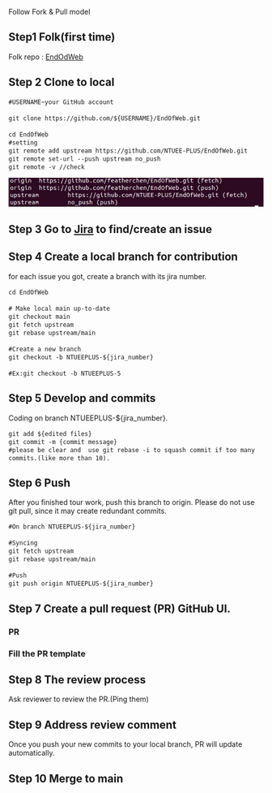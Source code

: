 Follow Fork & Pull model

## Step1 Folk(first time)

Folk repo : [EndOdWeb](https://github.com/NTUEE-PLUS/EndOfWeb.git)

## Step 2 Clone to local

```
#USERNAME~your GitHub account

git clone https://github.com/${USERNAME}/EndOfWeb.git

cd EndOfWeb
#setting
git remote add upstream https://github.com/NTUEE-PLUS/EndOfWeb.git
git remote set-url --push upstream no_push
git remote -v //check
```
![image](screenshot/remote-v.png)
## Step 3 Go to [Jira](https://ntueeplus.atlassian.net/jira/software/c/projects/NTUEEPLUS/issues/) to find/create an issue

## Step 4 Create a local branch for contribution

for each issue you got, create a branch with its jira number.

```
cd EndOfWeb

# Make local main up-to-date
git checkout main
git fetch upstream
git rebase upstream/main

#Create a new branch
git checkout -b NTUEEPLUS-${jira_number}

#Ex:git checkout -b NTUEEPLUS-5
```

## Step 5 Develop and commits

Coding on branch NTUEEPLUS-${jira_number}.

```
git add ${edited files}
git commit -m {commit message}
#please be clear and  use git rebase -i to squash commit if too many commits.(like more than 10).
```

## Step 6 Push

After you finished tour work, push this branch to origin.
Please do not use git pull, since it may create redundant commits.

```
#On branch NTUEEPLUS-${jira_number}

#Syncing
git fetch upstream
git rebase upstream/main

#Push
git push origin NTUEEPLUS-${jira_number}
```

## Step 7 Create a pull request (PR) GitHub UI.

### PR

### Fill the PR template

## Step 8 The review process

Ask reviewer to review the PR.(Ping them)

## Step 9 Address review comment

Once you push your new commits to your local branch, PR will update automatically.

## Step 10 Merge to main
